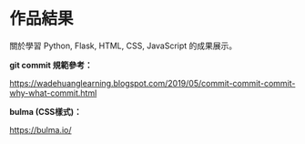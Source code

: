 # 作品結果

關於學習 Python, Flask, HTML, CSS, JavaScript 的成果展示。

**git commit 規範參考：**

https://wadehuanglearning.blogspot.com/2019/05/commit-commit-commit-why-what-commit.html

**bulma (CSS樣式)：**

https://bulma.io/

